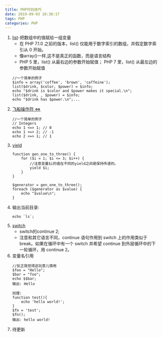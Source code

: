 ```yaml
---
title: PHP代码技巧
date: 2019-09-03 18:38:17
tags: PHP
categories: PHP
---
```

1. [list](https://www.php.net/manual/zh/function.list.php)-把数组中的值赋给一组变量
    - 在 PHP 7.1.0 之前的版本，list() 仅能用于数字索引的数组，并假定数字索引从 0 开始。
    - 像array()一样,这不是真正的函数，而是语言结构
    - PHP 5 里，list() 从最右边的参数开始赋值； PHP 7 里，list() 从最左边的参数开始赋值
    ```
    //一个简单的例子
    $info = array('coffee', 'brown', 'caffeine');
    list($drink, $color, $power) = $info;
    echo "$drink is $color and $power makes it special.\n";
    list($drink, , $power) = $info;
    echo "$drink has $power.\n";...
    
    ```
2. [飞船操作符 <=>](https://www.php.net/manual/en/language.operators.comparison.php)
    ```
    //一个简单的例子
    // Integers
    echo 1 <=> 1; // 0
    echo 1 <=> 2; // -1
    echo 2 <=> 1; // 1
    ```
3. [yield](https://www.php.net/manual/zh/language.generators.php)
    ```
    function gen_one_to_three() {
        for ($i = 1; $i <= 3; $i++) {
            //注意变量$i的值在不同的yield之间是保持传递的。
            yield $i;
        }
    }
    
    $generator = gen_one_to_three();
    foreach ($generator as $value) {
        echo "$value\n";
    }
    ```
4. 输出当前目录:
    ```
    echo `ls`;
    ```
5. [switch](https://www.php.net/manual/zh/control-structures.switch.php)
    - switch的continue 2;
    - 注意和其它语言不同，continue 语句作用到 switch 上的作用类似于 break。如果在循环中有一个 switch 并希望 continue 到外层循环中的下一轮循环，用 continue 2。
6. 变量名引用
    ```
    //反正我觉得这玩意儿慎用
    $foo = "Hello";
    $bar = "foo";
    echo $$bar;
    输出: Hello
    
    同理:
    function test(){
        echo 'hello world!';
    }
    $fn = 'test';
    $fn();
    输出: hello world!
    ```
7. 待更新
